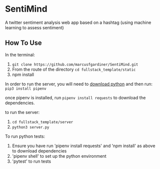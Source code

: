 # SentiMind

A twitter sentiment analysis web app based on a hashtag (using machine learning to assess sentiment)

## How To Use

In the terminal:

1. `git clone https://github.com/marcusfgardiner/SentiMind.git`
2. From the route of the directory `cd fullstack_template/static`
3. npm install

In order to run the server, you will need to [download python](https://www.python.org/downloads/) and then run: `pip3 install pipenv`

once pipenv is installed, run `pipenv install requests` to download the dependencies.

to run the server:

1. `cd fullstack_template/server`
2. `python3 server.py`

To run python tests:
1. Ensure you have run 'pipenv install requests' and 'npm install' as above to download dependencies
2. 'pipenv shell' to set up the python environment
3. 'pytest' to run tests
